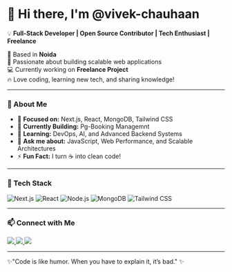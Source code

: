 <h1> 
   👋 Hi there, I'm @vivek-chauhaan 
</h1>

<p>
  💡 <b>Full-Stack Developer | Open Source Contributor | Tech Enthusiast | Freelance </b>  
</p>

<p>
  📍 Based in <b>Noida</b> <br>
  🚀 Passionate about building scalable web applications <br>
  💻 Currently working on <b>Freelance Project</b> <br>
  🔥 Love coding, learning new tech, and sharing knowledge!  
</p>

---

### 🌟 About Me  

- 🎯 **Focused on:** Next.js, React, MongoDB, Tailwind CSS  
- 🔭 **Currently Building:** Pg-Booking Managemnt 
- 🌱 **Learning:** DevOps, AI, and Advanced Backend Systems    
- 💬 **Ask me about:** JavaScript, Web Performance, and Scalable Architectures  
- ⚡ **Fun Fact:** I turn ☕ into clean code!  

---

### 🚀 Tech Stack  

![Next.js](https://img.shields.io/badge/Next.js-000000?style=for-the-badge&logo=next.js&logoColor=white)
![React](https://img.shields.io/badge/React-61DAFB?style=for-the-badge&logo=react&logoColor=black)
![Node.js](https://img.shields.io/badge/Node.js-339933?style=for-the-badge&logo=node.js&logoColor=white)
![MongoDB](https://img.shields.io/badge/MongoDB-47A248?style=for-the-badge&logo=mongodb&logoColor=white)
![Tailwind CSS](https://img.shields.io/badge/Tailwind_CSS-38B2AC?style=for-the-badge&logo=tailwind-css&logoColor=white)

---

### 📫 Connect with Me  

<p>
  <a href="https://linkedin.com/in/yourusername">
    <img src="https://img.shields.io/badge/LinkedIn-0077B5?style=for-the-badge&logo=linkedin&logoColor=white">
  </a>
  <a href="https://twitter.com/yourusername">
    <img src="https://img.shields.io/badge/Twitter-1DA1F2?style=for-the-badge&logo=twitter&logoColor=white">
  </a>
  <a href="mailto:your.email@example.com">
    <img src="https://img.shields.io/badge/Email-D14836?style=for-the-badge&logo=gmail&logoColor=white">
  </a>
</p>

---

✨"Code is like humor. When you have to explain it, it’s bad." ✨  


